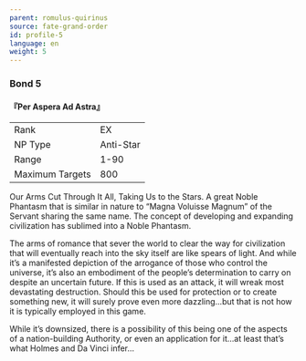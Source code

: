 ```yaml
---
parent: romulus-quirinus
source: fate-grand-order
id: profile-5
language: en
weight: 5
---
```


### Bond 5

#### 『Per Aspera Ad Astra』

<table>
  <tr><td>Rank</td><td>EX</td></tr>
  <tr><td>NP Type</td><td>Anti-Star</td></tr>
  <tr><td>Range</td><td>1-90</td></tr>
  <tr><td>Maximum Targets</td><td>800</td></tr>
</table>

Our Arms Cut Through It All, Taking Us to the Stars.
A great Noble Phantasm that is similar in nature to “Magna Voluisse Magnum” of the Servant sharing the same name. The concept  of developing and expanding civilization has sublimed into a Noble Phantasm.

The arms of romance that sever the world to clear the way for civilization that will eventually reach into the sky itself are like spears of light. And while it’s a manifested depiction of the arrogance of those who control the universe, it’s also an embodiment of the people’s determination to carry on despite an uncertain future.
If this is used as an attack, it will wreak most devastating destruction.
Should this be used for protection or to create something new, it will surely prove even more dazzling…but that is not how it is typically employed in this game.

While it’s downsized, there is a possibility of this being one of the aspects of a nation-building Authority, or even an application for it…at least that’s what Holmes and Da Vinci infer…
